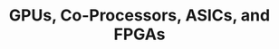 ---
category: computing
title: "GPUs, Co-Processors, ASICs, and FPGAs"
description: "We explore why GPUs are a common tool in high-performance computing, how heterogeneous system architecture works and what other specialized hardware components exist."
questions:
  - What are the characteristics of a GPU compared to a regular CPU?
  - Which properties makes GPUs attractive for high performance computing (HPC)?
  - What are the advantages and disadvantages of heterogeneous system design?
  - What are co-processors used for in HPC?
  - Can you describe an important example of a widely used co-processor in more detail?
  - What are ASICs and FPGAs and where do you see their potential in HPC and other large scale applications?
literature:
  - Heterogeneous-Multi-Core-Architectures-for-High-Performance-Computing
  - QPACE-2-and-Domain-Decomposition-on-the-Intel-Xeon-Phi
  - Computer-Organization-and-Design|Ch. B.12
  - Energy-Efficient-Distributed-Computing-Systems|Ch. 18
scheduled: 2016-08-25 10:15:00
---